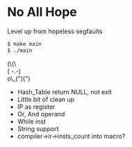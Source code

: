 # No All Hope

Level up from hopeless segfaults

```bash
$ make main
$ ./main
```

(\\\(\\\
( -.-)  
o\\\_(")(")

- Hash_Table return NULL, not exit
- Little bit of clean up
- IP as register
- Or, And operand
- While inst
- String support
- compiler->ir->insts_count into macro?
